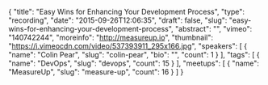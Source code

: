 {
  "title": "Easy Wins for Enhancing Your Development Process",
  "type": "recording",
  "date": "2015-09-26T12:06:35",
  "draft": false,
  "slug": "easy-wins-for-enhancing-your-development-process",
  "abstract": "",
  "vimeo": "140742244",
  "moreinfo": "http://measureup.io",
  "thumbnail": "https://i.vimeocdn.com/video/537393911_295x166.jpg",
  "speakers": [
    {
      "name": "Colin Pear",
      "slug": "colin-pear",
      "bio": "",
      "count": 1
    }
  ],
  "tags": [
    {
      "name": "DevOps",
      "slug": "devops",
      "count": 15
    }
  ],
  "meetups": [
    {
      "name": "MeasureUp",
      "slug": "measure-up",
      "count": 16
    }
  ]
}